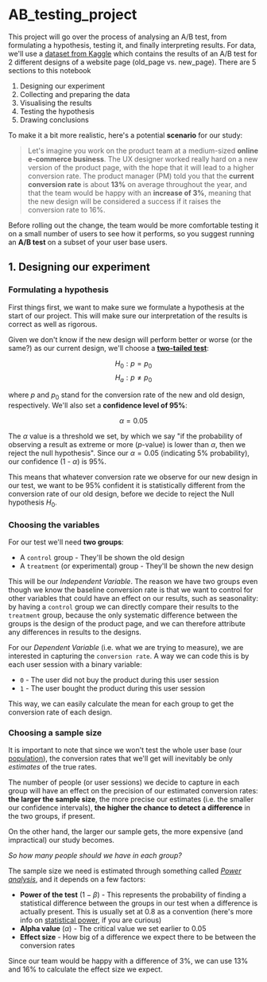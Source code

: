 # AB_testing_project

This project will go over the process of analysing an A/B test, from formulating a hypothesis, testing it, and finally interpreting results. For data, we'll use a <a href='https://www.kaggle.com/zhangluyuan/ab-testing?select=ab_data.csv'>dataset from Kaggle</a> which contains the results of an A/B test for 2 different designs of a website page (old_page vs. new_page). There are 5 sections to this notebook

1. Designing our experiment
2. Collecting and preparing the data
3. Visualising the results
4. Testing the hypothesis
5. Drawing conclusions

To make it a bit more realistic, here's a potential **scenario** for our study:

> Let's imagine you work on the product team at a medium-sized **online e-commerce business**. The UX designer worked really hard on a new version of the product page, with the hope that it will lead to a higher conversion rate. The product manager (PM) told you that the **current conversion rate** is about **13%** on average throughout the year, and that the team would be happy with an **increase of 3%**, meaning that the new design will be considered a success if it raises the conversion rate to 16%.

Before rolling out the change, the team would be more comfortable testing it on a small number of users to see how it performs, so you suggest running an **A/B test** on a subset of your user base users.

## 1. Designing our experiment

### Formulating a hypothesis

First things first, we want to make sure we formulate a hypothesis at the start of our project. This will make sure our interpretation of the results is correct as well as rigorous.

Given we don't know if the new design will perform better or worse (or the same?) as our current design, we'll choose a <a href="https://en.wikipedia.org/wiki/One-_and_two-tailed_tests">**two-tailed test**</a>:

$$H_0: p = p_0$$
$$H_a: p \ne p_0$$

where $p$ and $p_0$ stand for the conversion rate of the new and old design, respectively. We'll also set a **confidence level of 95%**:

$$\alpha = 0.05$$

The $\alpha$ value is a threshold we set, by which we say "if the probability of observing a result as extreme or more ($p$-value) is lower than $\alpha$, then we reject the null hypothesis". Since our $\alpha=0.05$ (indicating 5% probability), our confidence (1 - $\alpha$) is 95%.

This means that whatever conversion rate we observe for our new design in our test, we want to be 95% confident it is statistically different from the conversion rate of our old design, before we decide to reject the Null hypothesis $H_0$. 

### Choosing the variables

For our test we'll need **two groups**:
* A `control` group - They'll be shown the old design
* A `treatment` (or experimental) group - They'll be shown the new design

This will be our *Independent Variable*. The reason we have two groups even though we know the baseline conversion rate is that we want to control for other variables that could have an effect on our results, such as seasonality: by having a `control` group we can directly compare their results to the `treatment` group, because the only systematic difference between the groups is the design of the product page, and we can therefore attribute any differences in results to the designs.

For our *Dependent Variable* (i.e. what we are trying to measure), we are interested in capturing the `conversion rate`. A way we can code this is by  each user session with a binary variable:
* `0` - The user did not buy the product during this user session
* `1` - The user bought the product during this user session

This way, we can easily calculate the mean for each group to get the conversion rate of each design.

### Choosing a sample size

It is important to note that since we won't test the whole user base (our <a href="https://www.bmj.com/about-bmj/resources-readers/publications/statistics-square-one/3-populations-and-samples">population</a>), the conversion rates that we'll get will inevitably be only *estimates* of the true rates.

The number of people (or user sessions) we decide to capture in each group will have an effect on the precision of our estimated conversion rates: **the larger the sample size**, the more precise our estimates (i.e. the smaller our confidence intervals), **the higher the chance to detect a difference** in the two groups, if present.

On the other hand, the larger our sample gets, the more expensive (and impractical) our study becomes.

*So how many people should we have in each group?*

The sample size we need is estimated through something called <a href="https://research.usu.edu//irb/wp-content/uploads/sites/12/2015/08/A_Researchers_Guide_to_Power_Analysis_USU.pdf">*Power analysis*</a>, and it depends on a few factors:
* **Power of the test** ($1 - \beta$) - This represents the probability of finding a statistical difference between the groups in our test when a difference is actually present. This is usually set at 0.8 as a convention (here's more info on <a href="https://en.wikipedia.org/wiki/Power_of_a_test">statistical power</a>, if you are curious)
* **Alpha value** ($\alpha$) - The critical value we set earlier to 0.05
* **Effect size** - How big of a difference we expect there to be between the conversion rates

Since our team would be happy with a difference of 3%, we can use 13% and 16% to calculate the effect size we expect. 
